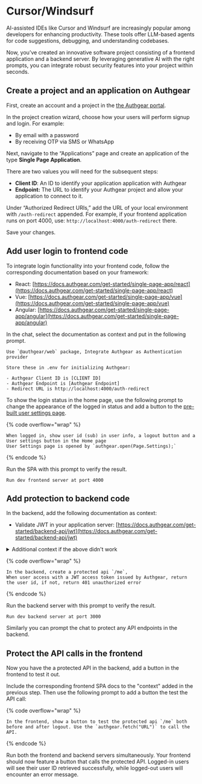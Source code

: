 # Cursor/Windsurf

AI-assisted IDEs like Cursor and Windsurf are increasingly popular among developers for enhancing productivity. These tools offer LLM-based agents for code suggestions, debugging, and understanding codebases.

Now, you’ve created an innovative software project consisting of a frontend application and a backend server. By leveraging generative AI with the right prompts, you can integrate robust security features into your project within seconds.

## Create a project and an application on Authgear

First, create an account and a project in the [the Authgear portal](https://portal.authgear.com/).

In the project creation wizard, choose how your users will perform signup and login. For example:

* By email with a password
* By receiving OTP via SMS or WhatsApp

Next, navigate to the “Applications” page and create an application of the type **Single Page Application**.

There are two values you will need for the subsequent steps:

* **Client ID**: An ID to identify your application application with Authgear
* **Endpoint:** The URL to identify your Authgear project and allow your application to connect to it.

Under “Authorized Redirect URIs,” add the URL of your local environment with `/auth-redirect` appended. For example, if your frontend application runs on port 4000, use: `http://localhost:4000/auth-redirect` there.&#x20;

Save your changes.

## Add user login to frontend code

To integrate login functionality into your frontend code, follow the corresponding documentation based on your framework:

* React: [https://docs.authgear.com/get-started/single-page-app/react](https://docs.authgear.com/get-started/single-page-app/react)
* Vue: [https://docs.authgear.com/get-started/single-page-app/vue](https://docs.authgear.com/get-started/single-page-app/vue)
* Angular: [https://docs.authgear.com/get-started/single-page-app/angular](https://docs.authgear.com/get-started/single-page-app/angular)

In the chat, select the documentation as context and put in the following prompt.

```
Use `@authgear/web` package, Integrate Authgear as Authentication provider

Store these in .env for initializing Authgear:

- Authgear Client ID is [CLIENT ID]
- Authgear Endpoint is [Authgear Endpoint]
- Redirect URL is http://localhost:4000/auth-redirect
```

To show the login status in the home page, use the following prompt to change the appearance of the logged in status and add a button to the [pre-built user settings page](../../design/built-in-ui/auth-ui.md).

{% code overflow="wrap" %}
```
When logged in, show user id (sub) in user info, a logout button and a User settings button in the Home page
User Settings page is opened by `authgear.open(Page.Settings);`
```
{% endcode %}

Run the SPA with this prompt to verify the result.

```
Run dev frontend server at port 4000
```

## Add protection to backend code

In the backend, add the following documentation as context:

* Validate JWT in your application server: [https://docs.authgear.com/get-started/backend-api/jwt](https://docs.authgear.com/get-started/backend-api/jwt)

<details>

<summary>Additional context if the above didn't work</summary>

If the IDE failed to fetch the information from the documentation link, paste in the following as context.

**Note**: The prompt is designed for Express JS (Node JS) backend. For other backend technologies, copy and paste the corresponding code blocks from [jwt.md](../backend-api/jwt.md "mention") for the best result.

<pre data-overflow="wrap"><code><strong># Use JWKS to verify the JWT
</strong>
**Find the JWKS Endpoint**

Use the following method to get the JWKS URI (you'll need to URI to extract the public signing key from a JWT).

```
const appUrl = ""; //place your authgear app endpoint here
const getJwksUri = async (appUrl) => {
    const config_endpoint = appUrl + "/.well-known/openid-configuration";
    const data = await axios.get(config_endpoint);
    return data.data.jwks_uri;
}
```

**Extract JWT from Request Header**

Use the following code to extract only the token part from a `Bearer [token]` authorization header in your Express app:

```
const express = require("express");
const axios = require("axios");
const node_jwt = require('jsonwebtoken');
const jwksClient = require('jwks-rsa');

const app = express();
const port = 3002;
app.get('/', async (req, res) => {

    const requestHeader = req.headers;
    if (requestHeader.authorization == undefined) {
        res.send("Invalid header");
        return;
    }
    const authorizationHeader = requestHeader.authorization.split(" ");
    const access_token = authorizationHeader[1];

}
```

**Decode Access Token**

Next, decode the access token so that you can extract the JWT `kid` from the result. You'll need this `kid to get the public signing key. Use the following code to decode the JWT:

```
const decoded_access_token = node_jwt.decode(access_token, {complete: true});
```

**Get JWT Signing Keys and Verify the JWT**

Use the following code to extract the JWT public keys then verify the JWT using the keys:

```
const jwks_uri = await getJwksUri(appUrl);
    const client = jwksClient({
        strictSsl: true,
        jwksUri: jwks_uri
    });
    const signing_key = await client.getSigningKey(decoded_access_token.header.kid);

    try {
        const verify = node_jwt.verify(access_token, signing_key.publicKey, { algorithms: ['RS256'] });
        res.send(JSON.stringify(verify))
    }
    catch(error) {
        res.send(error);
    }
```
</code></pre>

</details>

{% code overflow="wrap" %}
```
In the backend, create a protected api `/me`,
When user access with a JWT access token issued by Authgear, return the user id, if not, return 401 unauthorized error
```
{% endcode %}

Run the backend server with this prompt to verify the result.

```
Run dev backend server at port 3000
```

Similarly you can prompt the chat to protect any API endpoints in the backend.

## Protect the API calls in the frontend

Now you have the a protected API in the backend, add a button in the frontend to test it out.

Include the corresponding frontend SPA docs to the "context" added in the previous step. Then use the following prompt to add a button the test the API call:

{% code overflow="wrap" %}
```
In the frontend, show a button to test the protected api `/me` both before and after logout. Use the `authgear.fetch("URL")` to call the API.
```
{% endcode %}

Run both the frontend and backend servers simultaneously. Your frontend should now feature a button that calls the protected API. Logged-in users will see their user ID retrieved successfully, while logged-out users will encounter an error message.
